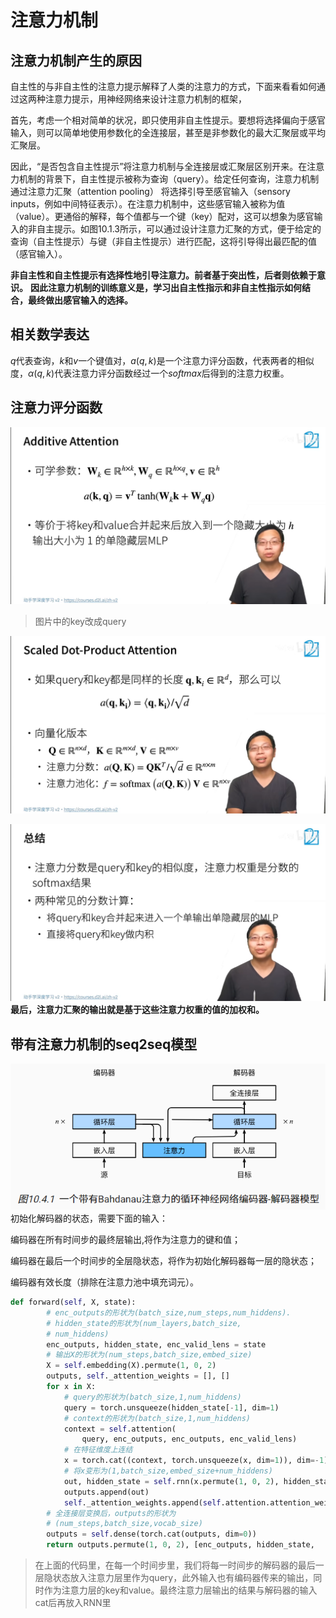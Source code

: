 # 注意力机制
## 注意力机制产生的原因
自主性的与非自主性的注意力提示解释了人类的注意力的方式，下面来看看如何通过这两种注意力提示，用神经网络来设计注意力机制的框架，

首先，考虑一个相对简单的状况，即只使用非自主性提示。要想将选择偏向于感官输入，则可以简单地使用参数化的全连接层，甚至是非参数化的最大汇聚层或平均汇聚层。

因此，“是否包含自主性提示”将注意力机制与全连接层或汇聚层区别开来。在注意力机制的背景下，自主性提示被称为查询（query）。给定任何查询，注意力机制通过注意力汇聚（attention pooling） 将选择引导至感官输入（sensory inputs，例如中间特征表示）。在注意力机制中，这些感官输入被称为值（value）。更通俗的解释，每个值都与一个键（key）配对，这可以想象为感官输入的非自主提示。如图10.1.3所示，可以通过设计注意力汇聚的方式，便于给定的查询（自主性提示）与键（非自主性提示）进行匹配，这将引导得出最匹配的值（感官输入）。

**非自主性和自主性提示有选择性地引导注意力。前者基于突出性，后者则依赖于意识。**
**因此注意力机制的训练意义是，学习出自主性指示和非自主性指示如何结合，最终做出感官输入的选择。**
## 相关数学表达
$q$代表查询，$k$和$v$一个键值对，$a(q,k)$是一个注意力评分函数，代表两者的相似度，$\alpha(q,k)$代表注意力评分函数经过一个$softmax$后得到的注意力权重。
## 注意力评分函数
![](https://raw.githubusercontent.com/vamossaka/mypic/main/Snipaste_2024-03-21_22-28-33.png)
> 图片中的key改成query

![](https://raw.githubusercontent.com/vamossaka/mypic/main/Snipaste_2024-03-21_22-28-48.png)

![](https://raw.githubusercontent.com/vamossaka/mypic/main/Snipaste_2024-03-21_21-25-36.png)
**最后，注意力汇聚的输出就是基于这些注意力权重的值的加权和。**

## 带有注意力机制的seq2seq模型
![](https://raw.githubusercontent.com/vamossaka/mypic/main/Snipaste_2024-03-22_09-22-09.png)
初始化解码器的状态，需要下面的输入：

编码器在所有时间步的最终层输出,将作为注意力的键和值；

编码器在最后一个时间步的全层隐状态，将作为初始化解码器每一层的隐状态；

编码器有效长度（排除在注意力池中填充词元）。

```py
def forward(self, X, state):
        # enc_outputs的形状为(batch_size,num_steps,num_hiddens).
        # hidden_state的形状为(num_layers,batch_size,
        # num_hiddens)
        enc_outputs, hidden_state, enc_valid_lens = state
        # 输出X的形状为(num_steps,batch_size,embed_size)
        X = self.embedding(X).permute(1, 0, 2)
        outputs, self._attention_weights = [], []
        for x in X:
            # query的形状为(batch_size,1,num_hiddens)
            query = torch.unsqueeze(hidden_state[-1], dim=1)
            # context的形状为(batch_size,1,num_hiddens)
            context = self.attention(
                query, enc_outputs, enc_outputs, enc_valid_lens)
            # 在特征维度上连结
            x = torch.cat((context, torch.unsqueeze(x, dim=1)), dim=-1)
            # 将x变形为(1,batch_size,embed_size+num_hiddens)
            out, hidden_state = self.rnn(x.permute(1, 0, 2), hidden_state)
            outputs.append(out)
            self._attention_weights.append(self.attention.attention_weights)
        # 全连接层变换后，outputs的形状为
        # (num_steps,batch_size,vocab_size)
        outputs = self.dense(torch.cat(outputs, dim=0))
        return outputs.permute(1, 0, 2), [enc_outputs, hidden_state,       enc_valid_lens]
```
> 在上面的代码里，在每一个时间步里，我们将每一时间步的解码器的最后一层隐状态放入注意力层里作为query，此外输入也有编码器传来的输出，同时作为注意力层的key和value。最终注意力层输出的结果与解码器的输入cat后再放入RNN里